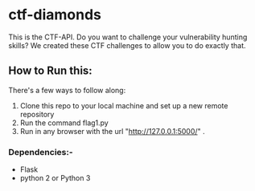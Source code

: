 # ctf-diamonds
This is the CTF-API.
Do you want to challenge your vulnerability hunting skills?
We created these CTF challenges to allow you to do exactly that.

## How to Run this:
There's a few ways to follow along:
1. Clone this repo to your local machine and set up a new remote repository
2. Run the command flag1.py
3. Run in any browser with the url "http://127.0.0.1:5000/" .

### Dependencies:-
 * Flask
 * python 2 or Python 3


